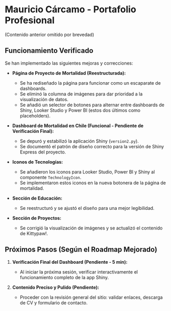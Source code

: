 # Mauricio Cárcamo - Portafolio Profesional

(Contenido anterior omitido por brevedad)

## Funcionamiento Verificado

Se han implementado las siguientes mejoras y correcciones:

*   **Página de Proyecto de Mortalidad (Reestructurada):**
    *   Se ha rediseñado la página para funcionar como un escaparate de dashboards.
    *   Se eliminó la columna de imágenes para dar prioridad a la visualización de datos.
    *   Se añadió un selector de botones para alternar entre dashboards de Shiny, Looker Studio y Power BI (estos dos últimos como placeholders).

*   **Dashboard de Mortalidad en Chile (Funcional - Pendiente de Verificación Final):**
    *   Se depuró y estabilizó la aplicación Shiny (`version2.py`).
    *   Se documentó el patrón de diseño correcto para la versión de Shiny Express del proyecto.

*   **Iconos de Tecnologías:**
    *   Se añadieron los iconos para Looker Studio, Power BI y Shiny al componente `TechnologyIcon`.
    *   Se implementaron estos iconos en la nueva botonera de la página de mortalidad.

*   **Sección de Educación:**
    *   Se reestructuró y se ajustó el diseño para una mejor legibilidad.

*   **Sección de Proyectos:**
    *   Se corrigió la visualización de imágenes y se actualizó el contenido de Kittypaw!.

## Próximos Pasos (Según el Roadmap Mejorado)

1.  **Verificación Final del Dashboard (Pendiente - 5 min):**
    *   Al iniciar la próxima sesión, verificar interactivamente el funcionamiento completo de la app Shiny.

2.  **Contenido Preciso y Pulido (Pendiente):**
    *   Proceder con la revisión general del sitio: validar enlaces, descarga de CV y formulario de contacto.